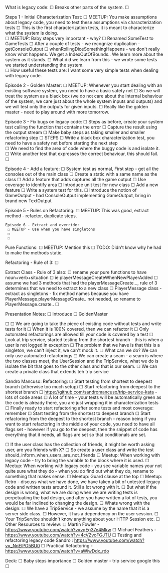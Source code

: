 What is legacy code:
 ☐ Breaks other parts of the system. 
 ☐ 

Steps 1 - Initial Characterization Test:
 ☐ MEETUP: You make assumptions about legacy code, you need to test these assumptions via characterization tests
 ☐ This is the first characterization tests, it is meant to characterize what the system is doing.  
 ☐ MEETUP: Baby steps very important - why? 
 ☐ Renamed SomeTest to GameTests
 ☐ After a couple of tests - we recognize duplication - getConsoleOutput
 ☐ whenRollingDiceSomethingHappens - we don't really know what happens. We get a IndexOutOfBounds.. We learn more about the system as it stands.
 ☐ What did we learn from this - we wrote some tests we started understanding the system.  
 ☐ How useful these tests are: I want some very simple tests when dealing with legacy code.
 
Episode 2 - Golden Master: 
 ☐ MEETUP: Whenever you start dealing with an existing software system, you need to have a basic safety net
 ☐  So we will treat the system as a black box (we do not care about the internal behaviour of the system, we care just about the whole system inputs and outputs) and we will test only the outputs for given inputs.
 ☐ Really like the golden master - need to play around with more tomorrow.

Episode 3 - Fix bugs on legacy code:
 ☐ Steps as before, create your system test calling the function that contains the error
 ☐ Capture the result using the output stream
 ☐ Make baby steps as taking smaller and smaller refactoring step
   ☐ STEPS 
     ☐ Write a black box characterization test, you need to have a safety net before starting the next step   
     ☐ We need to find the area of code where the buggy code is and isolate it.
     ☐ Write another test that expresses the correct behaviour, this should fail. 
     ☐ 

Episode 4 - Add a feature:
 ☐ System test as normal, First step - get all the consoles out of the main class
 ☐ Create a static with a same name as the class
 ☐ Add a feature that adds captures all the game output
 ☐ Use coverage to identify area
 ☐ Introduce unit test for new class
 ☐ Add a new feature
 ☐ Write a system test for this.
   ☐ Introduce the notion of GameOutput - had ConsoleOutput implementing GameOutput, bring in brand new TextOutput 

   Episode 5 - Rules on Refactoring:
    ☐ MEETUP: This was good, extract method - refactor, duplicate steps.

    Episode 6 - Extract and override:
     ☐ MEETUP - Use when you have singletons
     ☐ 
     ☐ 
Pure Functions:
 ☐ MEETUP: Mention this
 ☐ TODO: Didn't know why he had to make the methods static.

Refactoring - Rule of 3:
 ☐ 

Extract Class - Rule of 3 also:
 ☐ rename your pure functions to have noun+verb+situation 
 ☐ ie playerMessageCreateWhenNewPlayerAdded 
 ☐ assume we had 3 methods that had the playerMessageCreate..., rule of 3 determines that we need to extract to a new class
 ☐ PlayerMessage class - extract as singletons - fix method names because you have PlayerMessage.playerMessageCreate.. not needed, so rename to PlayerMessage.create..
 ☐



Presentation Notes:
 ☐ Introduce
 ☐ GoldenMaster



 ☐ 
 ☐ We are going to take the piece of existing code without tests and write tests for it
 ☐ When it is 100% covered, then we can refactor it
 ☐ Only automated refactorings are allowed till your code is covered by a test
 ☐ Look at trip service, started testing from the shortest branch - this is when a user is not logged in exception
 ☐ The problem that we have is that this is a singleton, we can't inject it, we can't mock it. 
 ☐ What can we do? We can only use automated refactorings
 ☐ We can create a seam - a seam is where the two classes meet, the UserSession and the TripService, what we do is isolate the bit that goes to the other class and that is our seam. 
 ☐ We can create a private class that extends teh trip service

Sandro Mancuso: Refactoring:
 ☐ Start testing from shortest to deepest branch (otherwise too much setup)
 ☐ Start refactoring from deepest to the shortest branch
 ☐ https://github.com/sandromancuso/trip-service-kata - lots of code areas
 ☐ A lot of time - your tests will be automatically green as the code is already there, you are just wrapping it in characterization tests
 ☐ Finally ready to start refactoring after some tests and most coverage: remember
 ☐ Start testing from the shortest to deepest branch
 ☐ Start refactoring from the deepest to the shortest branch - reason being if you want to start refactoring in the middle of your code, you need to have all flags set - however if you go to the deepest, then the snippet of code has everything that it needs, all flags are set so that conditionals are set.
 
 
 ☐ If the user class has the collection of friends, it might be worth asking user, are you friends with X?
 ☐ So create a user class and write the test should_inform_when_users_are_not_friends
 ☐ Meetup: When working with legacy code - try to bring the variable to the block where it is used.
 ☐ Meetup: When working with legacy code - you see variable names your not quite sure what they do - when you do find out what they do, rename to something that makes sense.
 ☐ Meetup: Guard clause at the top
 ☐ Meetup: Retro - discuss what we have done, we have taken a bit of untested legacy code and written tests around it. Still a lot wrong with it.
 ☐ But what if the design is wrong, what we are doing when we are writing tests is perpetuating the bad design, and after you have written a lot of tests, you would be far inclined to changing the design.
 ☐ Whats wrong with the design:
 ☐ We have a TripService -  we assume by the name that it is a server side class. 
 ☐ However, it has a dependency on the user session. 
 ☐ Your TripService shouldn't know anything about your HTTP Session etc. 
 ☐ 
Other Resources to review:
 ☐ Martin Fowler - https://www.youtube.com/watch?v=vqEg37e4Mkw
 ☐ Michael Feathers - https://www.youtube.com/watch?v=4cVZvoFGJTU
 ☐ Testing and refactoring legacy code Sandro : https://www.youtube.com/watch?v=_NnElPO5BU0
 ☐ Practical Refactoring - https://www.youtube.com/watch?v=aWiwDdx_rdo


Deck:
 ☐ Baby steps importance
 ☐ Golden master - trip service google this
 ☐ 

















